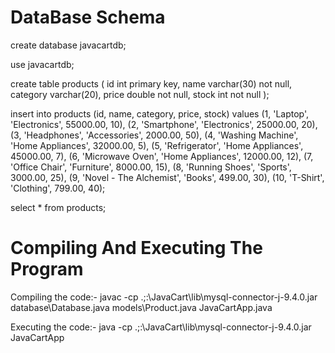 # DataBase Schema

create database javacartdb;

use javacartdb;

create table products (
	id int primary key,
    name varchar(30) not null,
    category varchar(20),
    price double not null,
    stock int not null
);

insert into products (id, name, category, price, stock) values
(1, 'Laptop', 'Electronics', 55000.00, 10),
(2, 'Smartphone', 'Electronics', 25000.00, 20),
(3, 'Headphones', 'Accessories', 2000.00, 50),
(4, 'Washing Machine', 'Home Appliances', 32000.00, 5),
(5, 'Refrigerator', 'Home Appliances', 45000.00, 7),
(6, 'Microwave Oven', 'Home Appliances', 12000.00, 12),
(7, 'Office Chair', 'Furniture', 8000.00, 15),
(8, 'Running Shoes', 'Sports', 3000.00, 25),
(9, 'Novel - The Alchemist', 'Books', 499.00, 30),
(10, 'T-Shirt', 'Clothing', 799.00, 40);

select * from products;

# Compiling And Executing The Program
Compiling the code:-
javac -cp .;<Your Drive>:\JavaCart\lib\mysql-connector-j-9.4.0.jar database\Database.java models\Product.java JavaCartApp.java

Executing the code:-
java -cp .;<Your Drive>:\JavaCart\lib\mysql-connector-j-9.4.0.jar JavaCartApp
